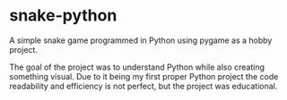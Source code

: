 # snake-python
A simple snake game programmed in Python using pygame as a hobby project. 

The goal of the project was to understand Python while also creating something visual.  Due to it being my first proper Python project the code readability and efficiency is not perfect, but the project was educational. 
